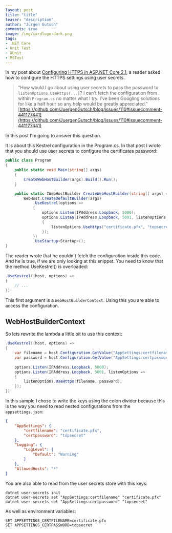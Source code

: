 ```yaml
---
layout: post
title: "title"
teaser: "description"
author: "Jürgen Gutsch"
comments: true
image: /img/cardlogo-dark.png
tags: 
- .NET Core
- Unit Test
- XUnit
- MSTest
---
```


In my post about [Configuring HTTPS in ASP.NET Core 2.1](aspnetcore-ssl.md), a reader asked how to configure the HTTPS settings using user secrets.

> "How would I go about using user secrets to pass the password to `listenOptions.UseHttps(...)`? I can't fetch the configuration from within `Program.cs` no matter what I try. I've been Googling solutions for like a half hour so any help would be greatly appreciated."
> [https://github.com/JuergenGutsch/blog/issues/110#issuecomment-441177441](https://github.com/JuergenGutsch/blog/issues/110#issuecomment-441177441)

In this post I'm going to answer this question. 

It is about this Kestrel configuration in the Program.cs. In that post I wrote that you should use user secrets to configure the certificates password:

~~~ csharp
public class Program
{
    public static void Main(string[] args)
    {
        CreateWebHostBuilder(args).Build().Run();
    }

    public static IWebHostBuilder CreateWebHostBuilder(string[] args) =>
        WebHost.CreateDefaultBuilder(args)
        	.UseKestrel(options =>
            {
                options.Listen(IPAddress.Loopback, 5000);
                options.Listen(IPAddress.Loopback, 5001, listenOptions =>
                {
                    listenOptions.UseHttps("certificate.pfx", "topsecret");
                });
            })
        	.UseStartup<Startup>();
}
~~~

The reader wrote that he couldn't fetch the configuration inside this code. And he is true, if we are only looking at this snippet. You need to know that the method UseKestrel() is overloaded:

~~~csharp
.UseKestrel((host, options) =>
{
    // ...
})
~~~

This first argument is a `WebHostBuilderContext`. Using this you are able to access the configuration.

## WebHostBuilderContext

So lets rewrite the lambda a little bit to use this context:

~~~ csharp
.UseKestrel((host, options) =>
{
    var filename = host.Configuration.GetValue("AppSettings:certfilename", "");
    var password = host.Configuration.GetValue("AppSettings:certpassword", "");
    
    options.Listen(IPAddress.Loopback, 5000);
    options.Listen(IPAddress.Loopback, 5001, listenOptions =>
    {
        listenOptions.UseHttps(filename, password);
    });
})
~~~

In this sample I chose to write the keys using the colon divider because this is the way you need to read nested configurations from the `appsettings.json`:

~~~ json
{
    "AppSettings": {
        "certfilename": "certificate.pfx",
        "certpassword": "topsecret"
    },
    "Logging": {
        "LogLevel": {
            "Default": "Warning"
        }
    },
    "AllowedHosts": "*"
}
~~~

You are also able to read from the user secrets store with this keys:

~~~ shell
dotnet user-secrets init
dotnet user-secrets set "AppSettings:certfilename" "certificate.pfx"
dotnet user-secrets set "AppSettings:certpassword" "topsecret"
~~~

As well as environment variables:

~~~ shell
SET APPSETTINGS_CERTFILENAME=certificate.pfx
SET APPSETTINGS_CERTPASSWORD=topsecret
~~~

